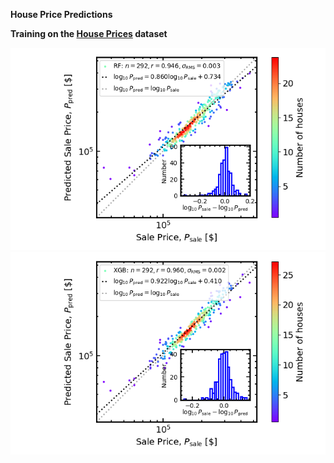 
**House Price Predictions**

**Training on the [House Prices](https://www.kaggle.com/competitions/home-data-for-ml-course/data) dataset**

![](https://raw.githubusercontent.com/steviecurran/house-prices/refs/heads/main/hp-RF.png)
![](https://raw.githubusercontent.com/steviecurran/house-prices/refs/heads/main/hp-XGB.png)
